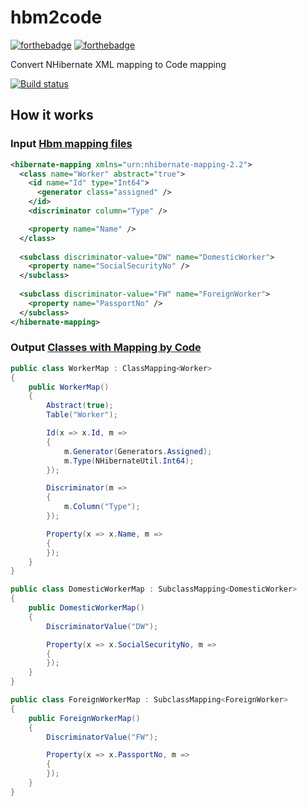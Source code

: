 # hbm2code

[![forthebadge](https://forthebadge.com/images/badges/built-with-love.svg)](https://forthebadge.com)  [![forthebadge](https://forthebadge.com/images/badges/kinda-sfw.svg)](https://forthebadge.com)

Convert NHibernate XML mapping to Code mapping

[![Build status](https://ci.appveyor.com/api/projects/status/eo1djphwh9vx92uw/branch/master?svg=true)](https://ci.appveyor.com/project/hunghq/hbm2code/branch/master)

## How it works

### Input [Hbm mapping files](Hbm2Code.DomainModels/Hbm)

```xml
<hibernate-mapping xmlns="urn:nhibernate-mapping-2.2">
  <class name="Worker" abstract="true">
    <id name="Id" type="Int64">
      <generator class="assigned" />
    </id>
    <discriminator column="Type" />

    <property name="Name" />
  </class>  
  
  <subclass discriminator-value="DW" name="DomesticWorker">
    <property name="SocialSecurityNo" />
  </subclass>
  
  <subclass discriminator-value="FW" name="ForeignWorker">
    <property name="PassportNo" />
  </subclass>
</hibernate-mapping>
```

### Output [Classes with Mapping by Code](Hbm2Code.Application/Templates/ClassMapping.cs)

```csharp
public class WorkerMap : ClassMapping<Worker>
{
    public WorkerMap()
    {
        Abstract(true);
        Table("Worker");

        Id(x => x.Id, m =>
        {
            m.Generator(Generators.Assigned);
            m.Type(NHibernateUtil.Int64);
        });

        Discriminator(m =>
        {
            m.Column("Type");
        });

        Property(x => x.Name, m =>
        {
        });
    }
}

public class DomesticWorkerMap : SubclassMapping<DomesticWorker>
{
    public DomesticWorkerMap()
    {
        DiscriminatorValue("DW");

        Property(x => x.SocialSecurityNo, m =>
        {
        });
    }
}

public class ForeignWorkerMap : SubclassMapping<ForeignWorker>
{
    public ForeignWorkerMap()
    {
        DiscriminatorValue("FW");

        Property(x => x.PassportNo, m =>
        {
        });
    }
}
```
